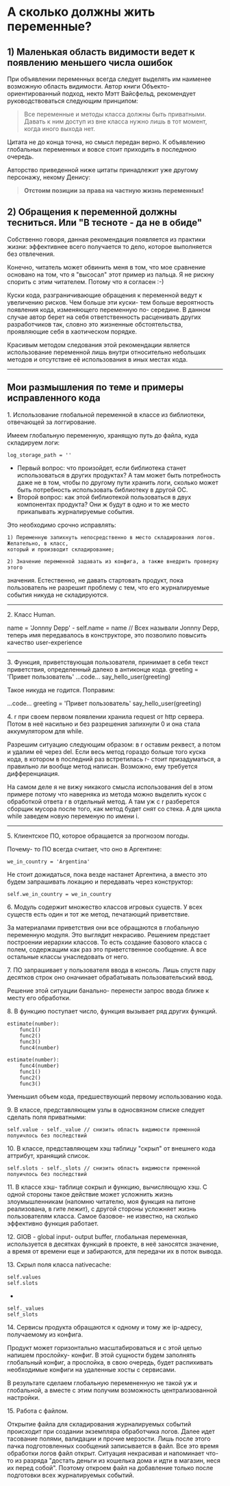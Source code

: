 # А сколько должны жить переменные?
## 1) Маленькая область видимости ведет к появлению меньшего числа ошибок

При объявлении переменных всегда следует выделять им наименее возможную область
видимости.
Автор книги Объекто- ориентированный подход, некто Мэтт Вайсфельд, рекомендует
руководствоваться следующим принципом:

> Все переменные и методы класса должны быть приватными. Давать к ним доступ из
> вне класса нужно лишь в тот момент, когда иного выхода нет.

Цитата не до конца точна, но смысл передан верно.
К объявлению глобальных переменных и вовсе стоит приходить в последнюю очередь.

Авторство приведенной ниже цитаты принадлежит уже другому персонажу, некому Денису:

>**Отстоим позиции за права на частную жизнь переменных!**

## 2) Обращения к переменной должны тесниться. Или "В тесноте - да не в обиде"

Собственно говоря, данная рекомендация появляется из практики жизни: эффективнее
всего получается то дело, которое выполняется без отвлечения.

Конечно, читатель может обвинить меня в том, что мое сравнение основано на том,
что я "высосал" этот пример из пальца. Я не рискну спорить с этим читателем.
Потому что я согласен :-)

Куски кода, разграничивающие обращения к переменной ведут к увеличению рисков.
Чем больше эти куски- тем больше вероятность появления кода, изменяющего
переменную по- середине. В данном случае автор берет на себя ответственность
расценивать других разработчиков так, словно это жизненные обстоятельства,
проявляющие себя в хаотическом порядке.

Красивым методом следования этой рекомендации является использование переменной
лишь внутри относительно небольших методов и отсутствие её использования в иных
местах кода.

***
## Мои размышления по теме и примеры исправленного кода

1\.  Использование глобальной переменной в классе из библиотеки, отвечающей за
логгирование.

Имеем глобальную переменную, хранящую путь до файла, куда складируем логи:
```
log_storage_path = ''
```

- Первый вопрос: что произойдет, если библиотека станет использоваться в других
продуктах? А там может быть потребность даже не в том, чтобы по другому пути
хранить логи, сколько может быть потребность использовать библиотеку в другой
ОС.
- Второй вопрос: как этой библиотекой пользоваться в двух компонентах продукта?
Они ж будут в одно и то же место прикапывать журналируемые события.

Это необходимо срочно исправлять:

    1) Переменную запихнуть непосредственно в место складирования логов. Желательно, в класс,
    который и производит складирование;

    2) Значение переменной задавать из конфига, а также внедрить проверку этого
   значения. Естественно, не давать стартовать продукт, пока пользователь не
   разрешит проблему с тем, что его журналируемые события никуда не
   складируются.

***

2\. Класс Human.

name = 'Jonnny Depp' - self.name = name // Всех называли Jonnny Depp, теперь имя
передавалось в конструкторе, это позволило повысить качество user-experience

***

3\. Функция, приветствующая пользователя, принимает в себя текст приветствия,
определенный далеко в антиконце кода.
greeting = 'Привет пользователь'
...code...
say_hello_user(greeting)

Такое никуда не годится. Поправим:

...code...
greeting = 'Привет пользователь'
say_hello_user(greeting)

4\. r при своем первом появлении хранила request от http сервера. Потом в неё
насильно и без разрешения запихнули 0 и она стала аккумулятором для while.

Разрешим ситуацию следующим образом: в r оставим реквест, а потом и удалим её
через del. Если весь метод гораздо больше того куска кода, в котором в последний
раз встретилась r- стоит призадуматься, а правильно ли вообще метод написан.
Возможно, ему требуется дифференциация.

На самом деле я не вижу никакого смысла использования del в этом примере потому
что наверняка из метода можно выделить кусок с обработкой ответа r в отдельный
метод. А там уж с r разберется сборщик мусора после того, как метод будет снят
со стека. А для цикла while заведем новую переменую по имени i.

***

5\. Клиентское ПО, которое обращается за прогнозом погоды.

Почему- то ПО всегда считает, что оно в Аргентине:
```
we_in_country = 'Argentina'
```

Не стоит дожидаться, пока везде настанет Аргентина, а вместо это будем
запрашивать локацию и передавать через конструктор:

```
self.we_in_country = we_in_country
```

6\. Модуль содержит множество классов игровых существ. У всех существ есть один и тот же метод,
печатающий приветствие.

За материалами приветствия они все обращаются в глобальную переменную модуля. Это выглядит
некрасиво. Решением предстает построении иерархии классов. То есть создание базового класса с полем,
содержащим как раз это приветственное сообщение. А все остальные классы унаследовать от него.

7\. ПО запрашивает у пользователя ввода в консоль. Лишь спустя пару десятков строк оно оначинает
обрабатывать пользовательский ввод.

Решение этой ситуации банально- перенести запрос ввода ближе к месту его обработки.

8\. В функцию поступает число, функция вызывает ряд других функций.

```
estimate(number):
    func1()
    func2()
    func3()
    func4(number)
```

```
estimate(number):
    func4(number)
    func1()
    func2()
    func3()
```
Уменьшил объем кода, предшествующий первому использованию кода.

9\. В классе, представляющем узлы в односвязном списке следует сделать поля приватными:
```
self.value - self._value // снизить область видимости пременной полуичлось без последствий
```

10\. В классе, представляющем хэш таблицу "скрыл" от внешнего кода аттрибут, хранящий список.

```
self.slots - self._slots // снизить область видимости пременной полуичлось без последствий
```

11\. В классе хэш- таблице сокрыл и функцию, вычисляющую хэш. С одной стороны такое действие может
усложнить жизнь злоумышленникам (напомню читателю, моя функция на питоне реализована, в гите лежит),
с другой стороны усложняет жизнь пользователям класса. Самое базовое- не известно, на сколько
эффективно функция работает.

12\. GIOB - global input- output buffer, глобальная переменная, используется в десятках функций в
проекте, в неё заносятся значение, а время от времени еще и забираются, для передачи их в поток
вывода.

13\. Скрыл поля класса nativecache:
```
self.values
self.slots
```
-
```
self._values
self_slots
```

14\. Сервисы продукта обращаются к одному и тому же ip-адресу, получаемому
из конфига. 

Продукт может горизонтально масштабироваться и с этой целью напишем прослойку-
конфиг. В этой сущности будем заполнять глобальный конфиг, а прослойка, в свою
очередь, будет распихивать необходимые конфиги на удаленные хосты с сервисами.

В результате сделаем глобальную перемененную не такой уж и глобальной, а вместе
с этим получим возможность централизованной настройки.

15\. Работа с файлом.

Открытие файла для складирования журналируемых событий происходит при создании
экземпляра обработчика логов. Далее идет тасование полями, валидации и прочие
мерзости. Лишь после этого пачка подготовленных сообщений записывается в файл.
Все это время обработки логов файл открыт. Ситуация некрасивая и напоминает что-
то из разряда "достать деньги из кошелька дома и идти в магазин, неся их перед
собой". Поэтому откроем файл на добавление только после подготовки всех
журналируемых событий.
